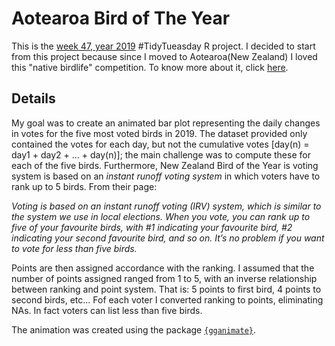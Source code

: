 # Aotearoa Bird of The Year

This is the [week 47, year 2019](https://github.com/rfordatascience/tidytuesday/tree/master/data/2019/2019-11-19) #TidyTueasday R project.
I decided to start from this project because since I moved to Aotearoa(New Zealand) I loved this "native birdlife" competition. To know more about it,
click [here](https://www.birdoftheyear.org.nz/). 

## Details
My goal was to create an animated bar plot representing the daily changes in votes for the five most voted birds in 2019. The dataset provided only
contained the votes for each day, but not the cumulative votes [day(n) = day1 + day2 + ... + day(n)]; the main challenge was to compute these for each of the five birds.
Furthermore, New Zealand Bird of the Year is voting system is based on an *instant runoff voting system* in which voters have to rank up to 5 birds. From their page:

*Voting is based on an instant runoff voting (IRV) system, which is similar to the system we use in local elections. 
When you vote, you can rank up to five of your favourite birds, with #1 indicating your favourite bird, #2 indicating your second favourite bird, and so on. 
It’s no problem if you want to vote for less than five birds.*

Points are then assigned accordance with the ranking. I assumed that the number of points assigned ranged from 1 to 5, with an inverse relationship between ranking
and point system. That is: 5 points to first bird, 4 points to second birds, etc... Fof each voter I converted ranking to points, eliminating NAs. In fact voters can 
list less than five birds.

The animation was created using the package [`{gganimate}`](https://gganimate.com/).

